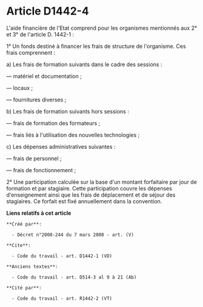 # Article D1442-4

L'aide financière de l'Etat comprend pour les organismes mentionnés aux 2° et 3° de l'article D. 1442-1 : 

1° Un fonds destiné à financer les frais de structure de l'organisme. Ces frais comprennent : 

a) Les frais de formation suivants dans le cadre des sessions : 

― matériel et documentation ; 

― locaux ; 

― fournitures diverses ; 

b) Les frais de formation suivants hors sessions : 

― frais de formation des formateurs ; 

― frais liés à l'utilisation des nouvelles technologies ; 

c) Les dépenses administratives suivantes : 

― frais de personnel ; 

― frais de fonctionnement ; 

2° Une participation calculée sur la base d'un montant forfaitaire par jour de formation et par stagiaire. Cette
participation couvre les dépenses d'enseignement ainsi que les frais de déplacement et de séjour des stagiaires. Ce forfait
est fixé annuellement dans la convention.

**Liens relatifs à cet article**

	**Créé par**:

	  - Décret n°2008-244 du 7 mars 2008 - art. (V)

	**Cite**:

	  - Code du travail - art. D1442-1 (VD)

	**Anciens textes**:

	  - Code du travail - art. D514-3 al 9 à 21 (Ab)

	**Cité par**:

	  - Code du travail - art. R1442-2 (VT)
